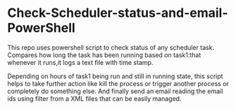 # Check-Scheduler-status-and-email-PowerShell
This repo uses powershell script to check status of any scheduler task.
Compares how long the task has been running based on task1:that whenever it runs,it logs a text file with 
time stamp.

Depending on hours of task1 being run and still in running state, this script helps to take further action like kill the process
or trigger another process or completely do something else.
And finally send an email reading the email ids using filter from a XML files that can be easily managed.

